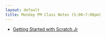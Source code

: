 ```yaml
---
layout: default
title: Monday PM Class Notes (5:00~7:00pm)
---
```

* [Getting Started with Scratch Jr](./a_mon0500pm.html)
